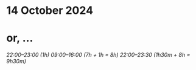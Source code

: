 # 14 October 2024
# or, …

_22:00–23:00 (1h)_
_09:00–16:00 (7h + 1h = 8h)_
_22:00–23:30 (1h30m + 8h = 9h30m)_

